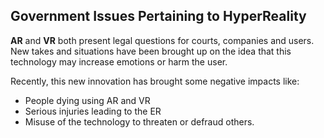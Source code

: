 ## Government Issues Pertaining to HyperReality


**AR** and **VR** both present legal questions for courts, companies and users. New takes and situations have been brought up on the idea that this technology may increase emotions or harm the user.

Recently, this new innovation has brought some negative impacts like:

* People dying using AR and VR
* Serious injuries leading to the ER
* Misuse of the technology to threaten or defraud others.

